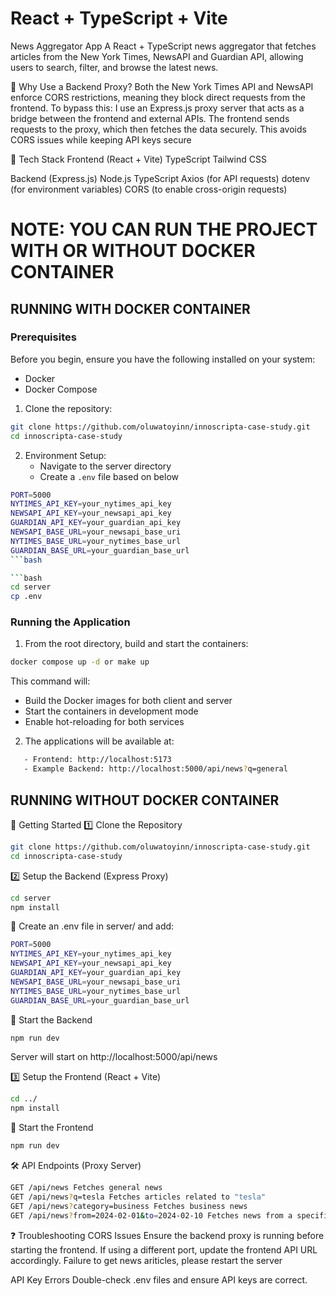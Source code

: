 # React + TypeScript + Vite

News Aggregator App
A React + TypeScript news aggregator that fetches articles from the New York Times, NewsAPI and Guardian API, allowing users to search, filter, and browse the latest news.

🔹 Why Use a Backend Proxy?
Both the New York Times API and NewsAPI enforce CORS restrictions, meaning they block direct requests from the frontend. To bypass this:
I use an Express.js proxy server that acts as a bridge between the frontend and external APIs. The frontend sends requests to the proxy, which then fetches the data securely.
This avoids CORS issues while keeping API keys secure

📌 Tech Stack
Frontend (React + Vite)
TypeScript
Tailwind CSS

Backend (Express.js)
Node.js
TypeScript
Axios (for API requests)
dotenv (for environment variables)
CORS (to enable cross-origin requests)

# NOTE: YOU CAN RUN THE PROJECT WITH OR WITHOUT DOCKER CONTAINER

## RUNNING WITH DOCKER CONTAINER

### Prerequisites

Before you begin, ensure you have the following installed on your system:

- Docker
- Docker Compose

1. Clone the repository:

```bash
git clone https://github.com/oluwatoyinn/innoscripta-case-study.git
cd innoscripta-case-study
```

2. Environment Setup:
   - Navigate to the server directory
   - Create a `.env` file based on below

````bash
PORT=5000
NYTIMES_API_KEY=your_nytimes_api_key
NEWSAPI_API_KEY=your_newsapi_api_key
GUARDIAN_API_KEY=your_guardian_api_key
NEWSAPI_BASE_URL=your_newsapi_base_uri
NYTIMES_BASE_URL=your_nytimes_base_url
GUARDIAN_BASE_URL=your_guardian_base_url
```bash

```bash
cd server
cp .env
````

### Running the Application

1. From the root directory, build and start the containers:

```bash
docker compose up -d or make up
```

This command will:

- Build the Docker images for both client and server
- Start the containers in development mode
- Enable hot-reloading for both services

2. The applications will be available at:

```bash
   - Frontend: http://localhost:5173
   - Example Backend: http://localhost:5000/api/news?q=general
```

## RUNNING WITHOUT DOCKER CONTAINER

🚀 Getting Started
1️⃣ Clone the Repository

```bash
git clone https://github.com/oluwatoyinn/innoscripta-case-study.git
cd innoscripta-case-study
```

2️⃣ Setup the Backend (Express Proxy)

```bash
cd server
npm install
```

🔹 Create an .env file in server/ and add:

```bash
PORT=5000
NYTIMES_API_KEY=your_nytimes_api_key
NEWSAPI_API_KEY=your_newsapi_api_key
GUARDIAN_API_KEY=your_guardian_api_key
NEWSAPI_BASE_URL=your_newsapi_base_uri
NYTIMES_BASE_URL=your_nytimes_base_url
GUARDIAN_BASE_URL=your_guardian_base_url
```

🔹 Start the Backend

```bash
npm run dev
```

Server will start on http://localhost:5000/api/news

3️⃣ Setup the Frontend (React + Vite)

```bash
cd ../
npm install
```

🔹 Start the Frontend

```bash
npm run dev
```

🛠 API Endpoints (Proxy Server)

```bash
GET /api/news Fetches general news
GET /api/news?q=tesla Fetches articles related to "tesla"
GET /api/news?category=business Fetches business news
GET /api/news?from=2024-02-01&to=2024-02-10 Fetches news from a specific date range
```

❓ Troubleshooting
CORS Issues
Ensure the backend proxy is running before starting the frontend.
If using a different port, update the frontend API URL accordingly.
Failure to get news ariticles, please restart the server 

API Key Errors
Double-check .env files and ensure API keys are correct.
